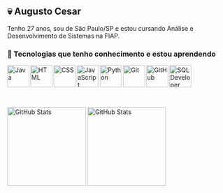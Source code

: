 ## :skull: Augusto Cesar

Tenho 27 anos, sou de São Paulo/SP e estou cursando Análise e Desenvolvimento de Sistemas na FIAP.

### :robot: Tecnologias que tenho conhecimento e estou aprendendo
<div display="flex">
  <img align="left" alt="Java" title="Java" width="50px" src="https://cdn.jsdelivr.net/gh/devicons/devicon@latest/icons/java/java-original.svg"/>
  <img align="left" alt="HTML" title="HTML" width="50px" src="https://cdn.jsdelivr.net/gh/devicons/devicon@latest/icons/html5/html5-original-wordmark.svg""/>
  <img align="left" alt="CSS" title="CSS" width="50px" src="https://cdn.jsdelivr.net/gh/devicons/devicon@latest/icons/css3/css3-original-wordmark.svg"/>
  <img align="left" alt="JavaScript" title="JavaScript" width="50px" src="https://cdn.jsdelivr.net/gh/devicons/devicon@latest/icons/javascript/javascript-original.svg"/>
  <img align="left" alt="Python" title="Python" width="50px" src="https://cdn.jsdelivr.net/gh/devicons/devicon@latest/icons/python/python-original.svg"/>
  <img align="left" alt="Git" title="Git" width="50px" src="https://cdn.jsdelivr.net/gh/devicons/devicon@latest/icons/git/git-original.svg"/>
  <img align="left" alt="GitHub" title="GitHub" width="50px" src="https://cdn.jsdelivr.net/gh/devicons/devicon@latest/icons/github/github-original.svg"/>
  <img align="left" alt="SQL Developer" title="SQL Delevoper" width="50px" src="https://cdn.jsdelivr.net/gh/devicons/devicon@latest/icons/sqldeveloper/sqldeveloper-plain.svg"/>
</div><br><br>

<br><br><div>
<a href="https://github.com/AugustoCesr">
<img align="left" loading="lazy" height="180em" alt="GitHub Stats" src="https://github-readme-stats.vercel.app/api?username=AugustoCesr&show_icons=true&theme=tokyonight&include_all_commits=true&count_private=true&locale=pt-br"/>
<img align="left" loading="lazy" height="180em" alt="GitHub Stats" src="https://github-readme-stats.vercel.app/api/top-langs/?username=AugustoCesr&layout=compact&langs_count=7&theme=tokyonight&locale=pt-br&custom_title=Tecnologias"/>
</div>
